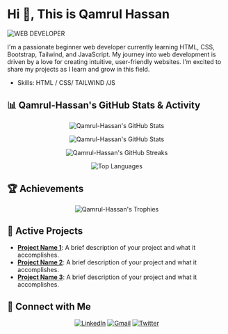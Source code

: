 # Hi  👋, This is Qamrul Hassan

![WEB DEVELOPER](https://pbs.twimg.com/profile_banners/247298919/1724349046/600x200)



I'm a passionate beginner web developer currently learning HTML, CSS, Bootstrap, Tailwind, and JavaScript. My journey into web development is driven by a love for creating intuitive, user-friendly websites. I’m excited to share my projects as I learn and grow in this field.
- Skills: HTML / CSS/ TAILWIND /JS



## 📊 Qamrul-Hassan's GitHub Stats & Activity

<p align="center">
  <img src="https://github-readme-stats.vercel.app/api?username=Qamrul-Hassan&show_icons=true&theme=default&count_private=true&include_all_commits=true&custom_title=YourName's GitHub Stats" alt="Qamrul-Hassan's GitHub Stats" />
</p>
<p align="center">
  <img src="https://github-readme-stats.vercel.app/api?username=Qamrul-Hassan&show_icons=true&theme=radical&count_private=true&hide=stars" alt="Qamrul-Hassan's GitHub Stats" />
</p>
<p align="center">
  <img src="https://github-readme-streak-stats.herokuapp.com/?user=Qamrul-Hassan&theme=tokyonight" alt="Qamrul-Hassan's GitHub Streaks" />
</p>

<p align="center">
  <img src="https://github-readme-stats.vercel.app/api/top-langs/?username=Qamrul-Hassan&layout=compact&theme=tokyonight&langs_count=8&hide=html" alt="Top Languages" />
</p>

## 🏆 Achievements

<p align="center">
  <img src="https://github-profile-trophy.vercel.app/?username=Qamrul-Hassan&theme=darkhub&column=7&no-frame=true&margin-w=15&margin-h=15" alt="Qamrul-Hassan's Trophies" />
</p>

## 🚀 Active Projects

- **[Project Name 1](https://github.com/Qamrul-Hassan/Project-Name-1)**: A brief description of your project and what it accomplishes.
- **[Project Name 2](https://github.com/Qamrul-Hassan/Project-Name-2)**: A brief description of your project and what it accomplishes.
- **[Project Name 3](https://github.com/Qamrul-Hassan/Project-Name-3)**: A brief description of your project and what it accomplishes.

## 🔗 Connect with Me

<p align="center">
  <a href="https://www.linkedin.com/in/Qamrul-Hassan"><img src="https://img.shields.io/badge/-LinkedIn-%230077B5?style=for-the-badge&logo=linkedin&logoColor=white" alt="LinkedIn"></a>
  <a href="mailto:your.email@example.com"><img src="https://img.shields.io/badge/-Gmail-%23D14836?style=for-the-badge&logo=gmail&logoColor=white" alt="Gmail"></a>
  <a href="https://twitter.com/Qamrul-Hassan"><img src="https://img.shields.io/badge/-Twitter-%231DA1F2?style=for-the-badge&logo=twitter&logoColor=white" alt="Twitter"></a>
</p>
